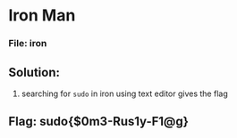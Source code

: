 # Iron Man

### File: iron

## Solution:

1. searching for `sudo` in iron using text editor gives the flag

## Flag: sudo{$0m3-Rus1y-F1@g}